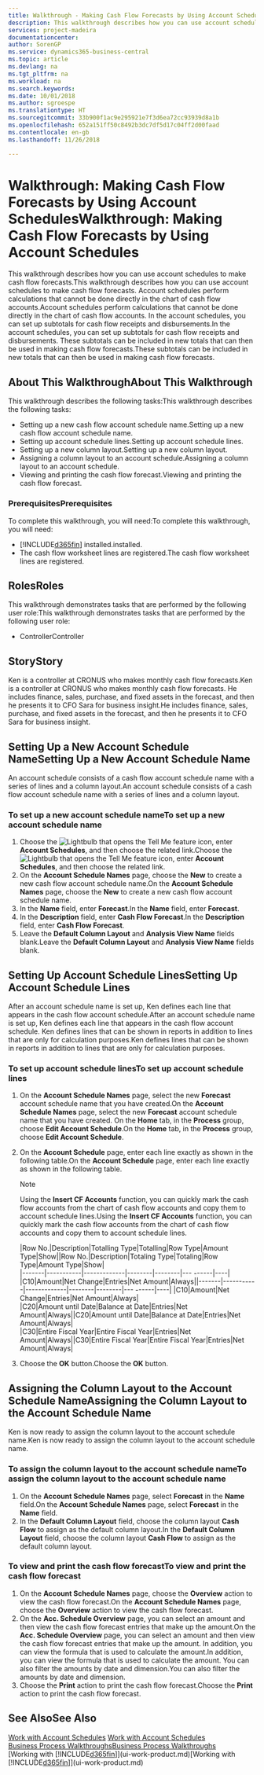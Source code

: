 ```yaml
---
title: Walkthrough - Making Cash Flow Forecasts by Using Account Schedules | Microsoft Docs
description: This walkthrough describes how you can use account schedules to make cash flow forecasts. Account schedules perform calculations that cannot be done directly in the chart of cash flow accounts. In the account schedules, you can set up subtotals for cash flow receipts and disbursements. These subtotals can be included in new totals that can then be used in making cash flow forecasts.
services: project-madeira
documentationcenter: 
author: SorenGP
ms.service: dynamics365-business-central
ms.topic: article
ms.devlang: na
ms.tgt_pltfrm: na
ms.workload: na
ms.search.keywords: 
ms.date: 10/01/2018
ms.author: sgroespe
ms.translationtype: HT
ms.sourcegitcommit: 33b900f1ac9e295921e7f3d6ea72cc93939d8a1b
ms.openlocfilehash: 652a151ff50c8492b3dc7df5d17c04ff2d00faad
ms.contentlocale: en-gb
ms.lasthandoff: 11/26/2018

---
```

# <a name="walkthrough-making-cash-flow-forecasts-by-using-account-schedules"></a><span data-ttu-id="73432-106">Walkthrough: Making Cash Flow Forecasts by Using Account Schedules</span><span class="sxs-lookup"><span data-stu-id="73432-106">Walkthrough: Making Cash Flow Forecasts by Using Account Schedules</span></span>
<span data-ttu-id="73432-107">This walkthrough describes how you can use account schedules to make cash flow forecasts.</span><span class="sxs-lookup"><span data-stu-id="73432-107">This walkthrough describes how you can use account schedules to make cash flow forecasts.</span></span> <span data-ttu-id="73432-108">Account schedules perform calculations that cannot be done directly in the chart of cash flow accounts.</span><span class="sxs-lookup"><span data-stu-id="73432-108">Account schedules perform calculations that cannot be done directly in the chart of cash flow accounts.</span></span> <span data-ttu-id="73432-109">In the account schedules, you can set up subtotals for cash flow receipts and disbursements.</span><span class="sxs-lookup"><span data-stu-id="73432-109">In the account schedules, you can set up subtotals for cash flow receipts and disbursements.</span></span> <span data-ttu-id="73432-110">These subtotals can be included in new totals that can then be used in making cash flow forecasts.</span><span class="sxs-lookup"><span data-stu-id="73432-110">These subtotals can be included in new totals that can then be used in making cash flow forecasts.</span></span>  

## <a name="about-this-walkthrough"></a><span data-ttu-id="73432-111">About This Walkthrough</span><span class="sxs-lookup"><span data-stu-id="73432-111">About This Walkthrough</span></span>  
<span data-ttu-id="73432-112">This walkthrough describes the following tasks:</span><span class="sxs-lookup"><span data-stu-id="73432-112">This walkthrough describes the following tasks:</span></span>  

- <span data-ttu-id="73432-113">Setting up a new cash flow account schedule name.</span><span class="sxs-lookup"><span data-stu-id="73432-113">Setting up a new cash flow account schedule name.</span></span>  
- <span data-ttu-id="73432-114">Setting up account schedule lines.</span><span class="sxs-lookup"><span data-stu-id="73432-114">Setting up account schedule lines.</span></span>  
- <span data-ttu-id="73432-115">Setting up a new column layout.</span><span class="sxs-lookup"><span data-stu-id="73432-115">Setting up a new column layout.</span></span>  
- <span data-ttu-id="73432-116">Assigning a column layout to an account schedule.</span><span class="sxs-lookup"><span data-stu-id="73432-116">Assigning a column layout to an account schedule.</span></span>  
- <span data-ttu-id="73432-117">Viewing and printing the cash flow forecast.</span><span class="sxs-lookup"><span data-stu-id="73432-117">Viewing and printing the cash flow forecast.</span></span>  

### <a name="prerequisites"></a><span data-ttu-id="73432-118">Prerequisites</span><span class="sxs-lookup"><span data-stu-id="73432-118">Prerequisites</span></span>  
<span data-ttu-id="73432-119">To complete this walkthrough, you will need:</span><span class="sxs-lookup"><span data-stu-id="73432-119">To complete this walkthrough, you will need:</span></span>  

- [!INCLUDE[d365fin](includes/d365fin_md.md)] <span data-ttu-id="73432-120">installed.</span><span class="sxs-lookup"><span data-stu-id="73432-120">installed.</span></span>  
- <span data-ttu-id="73432-121">The cash flow worksheet lines are registered.</span><span class="sxs-lookup"><span data-stu-id="73432-121">The cash flow worksheet lines are registered.</span></span>  

## <a name="roles"></a><span data-ttu-id="73432-122">Roles</span><span class="sxs-lookup"><span data-stu-id="73432-122">Roles</span></span>  
<span data-ttu-id="73432-123">This walkthrough demonstrates tasks that are performed by the following user role:</span><span class="sxs-lookup"><span data-stu-id="73432-123">This walkthrough demonstrates tasks that are performed by the following user role:</span></span>  

- <span data-ttu-id="73432-124">Controller</span><span class="sxs-lookup"><span data-stu-id="73432-124">Controller</span></span>  

## <a name="story"></a><span data-ttu-id="73432-125">Story</span><span class="sxs-lookup"><span data-stu-id="73432-125">Story</span></span>  
<span data-ttu-id="73432-126">Ken is a controller at CRONUS who makes monthly cash flow forecasts.</span><span class="sxs-lookup"><span data-stu-id="73432-126">Ken is a controller at CRONUS who makes monthly cash flow forecasts.</span></span> <span data-ttu-id="73432-127">He includes finance, sales, purchase, and fixed assets in the forecast, and then he presents it to CFO Sara for business insight.</span><span class="sxs-lookup"><span data-stu-id="73432-127">He includes finance, sales, purchase, and fixed assets in the forecast, and then he presents it to CFO Sara for business insight.</span></span>  

## <a name="setting-up-a-new-account-schedule-name"></a><span data-ttu-id="73432-128">Setting Up a New Account Schedule Name</span><span class="sxs-lookup"><span data-stu-id="73432-128">Setting Up a New Account Schedule Name</span></span>  
<span data-ttu-id="73432-129">An account schedule consists of a cash flow account schedule name with a series of lines and a column layout.</span><span class="sxs-lookup"><span data-stu-id="73432-129">An account schedule consists of a cash flow account schedule name with a series of lines and a column layout.</span></span>  

### <a name="to-set-up-a-new-account-schedule-name"></a><span data-ttu-id="73432-130">To set up a new account schedule name</span><span class="sxs-lookup"><span data-stu-id="73432-130">To set up a new account schedule name</span></span>  

1.  <span data-ttu-id="73432-131">Choose the ![Lightbulb that opens the Tell Me feature](media/ui-search/search_small.png "Tell me what you want to do") icon, enter **Account Schedules**, and then choose the related link.</span><span class="sxs-lookup"><span data-stu-id="73432-131">Choose the ![Lightbulb that opens the Tell Me feature](media/ui-search/search_small.png "Tell me what you want to do") icon, enter **Account Schedules**, and then choose the related link.</span></span>  
2.  <span data-ttu-id="73432-132">On the **Account Schedule Names** page, choose the **New** to create a new cash flow account schedule name.</span><span class="sxs-lookup"><span data-stu-id="73432-132">On the **Account Schedule Names** page, choose the **New** to create a new cash flow account schedule name.</span></span>  
3.  <span data-ttu-id="73432-133">In the **Name** field, enter **Forecast**.</span><span class="sxs-lookup"><span data-stu-id="73432-133">In the **Name** field, enter **Forecast**.</span></span>  
4.  <span data-ttu-id="73432-134">In the **Description** field, enter **Cash Flow Forecast**.</span><span class="sxs-lookup"><span data-stu-id="73432-134">In the **Description** field, enter **Cash Flow Forecast**.</span></span>  
5.  <span data-ttu-id="73432-135">Leave the **Default Column Layout** and **Analysis View Name** fields blank.</span><span class="sxs-lookup"><span data-stu-id="73432-135">Leave the **Default Column Layout** and **Analysis View Name** fields blank.</span></span>  

## <a name="setting-up-account-schedule-lines"></a><span data-ttu-id="73432-136">Setting Up Account Schedule Lines</span><span class="sxs-lookup"><span data-stu-id="73432-136">Setting Up Account Schedule Lines</span></span>  
<span data-ttu-id="73432-137">After an account schedule name is set up, Ken defines each line that appears in the cash flow account schedule.</span><span class="sxs-lookup"><span data-stu-id="73432-137">After an account schedule name is set up, Ken defines each line that appears in the cash flow account schedule.</span></span> <span data-ttu-id="73432-138">Ken defines lines that can be shown in reports in addition to lines that are only for calculation purposes.</span><span class="sxs-lookup"><span data-stu-id="73432-138">Ken defines lines that can be shown in reports in addition to lines that are only for calculation purposes.</span></span>  

### <a name="to-set-up-account-schedule-lines"></a><span data-ttu-id="73432-139">To set up account schedule lines</span><span class="sxs-lookup"><span data-stu-id="73432-139">To set up account schedule lines</span></span>  

1.  <span data-ttu-id="73432-140">On the **Account Schedule Names** page, select the new **Forecast** account schedule name that you have created.</span><span class="sxs-lookup"><span data-stu-id="73432-140">On the **Account Schedule Names** page, select the new **Forecast** account schedule name that you have created.</span></span> <span data-ttu-id="73432-141">On the **Home** tab, in the **Process** group, choose **Edit Account Schedule**.</span><span class="sxs-lookup"><span data-stu-id="73432-141">On the **Home** tab, in the **Process** group, choose **Edit Account Schedule**.</span></span>  
2.  <span data-ttu-id="73432-142">On the **Account Schedule** page, enter each line exactly as shown in the following table.</span><span class="sxs-lookup"><span data-stu-id="73432-142">On the **Account Schedule** page, enter each line exactly as shown in the following table.</span></span>  

    > [!NOTE]  
    >  <span data-ttu-id="73432-143">Using the **Insert CF Accounts** function, you can quickly mark the cash flow accounts from the chart of cash flow accounts and copy them to account schedule lines.</span><span class="sxs-lookup"><span data-stu-id="73432-143">Using the **Insert CF Accounts** function, you can quickly mark the cash flow accounts from the chart of cash flow accounts and copy them to account schedule lines.</span></span>  

    <span data-ttu-id="73432-144">|Row No.|Description|Totalling Type|Totalling|Row Type|Amount Type|Show|</span><span class="sxs-lookup"><span data-stu-id="73432-144">|Row No.|Description|Totaling Type|Totaling|Row Type|Amount Type|Show|</span></span>  
    <span data-ttu-id="73432-145">|-------|-----------|-------------|--------|--------|---  ------|----| |C10|Amount|Net Change|Entries|Net Amount|Always|</span><span class="sxs-lookup"><span data-stu-id="73432-145">|-------|-----------|-------------|--------|--------|---  ------|----| |C10|Amount|Net Change|Entries|Net Amount|Always|</span></span>  
    <span data-ttu-id="73432-146">|C20|Amount until Date|Balance at Date|Entries|Net Amount|Always|</span><span class="sxs-lookup"><span data-stu-id="73432-146">|C20|Amount until Date|Balance at Date|Entries|Net Amount|Always|</span></span>  
    <span data-ttu-id="73432-147">|C30|Entire Fiscal Year|Entire Fiscal Year|Entries|Net Amount|Always|</span><span class="sxs-lookup"><span data-stu-id="73432-147">|C30|Entire Fiscal Year|Entire Fiscal Year|Entries|Net Amount|Always|</span></span>  

4.  <span data-ttu-id="73432-148">Choose the **OK** button.</span><span class="sxs-lookup"><span data-stu-id="73432-148">Choose the **OK** button.</span></span>  

## <a name="assigning-the-column-layout-to-the-account-schedule-name"></a><span data-ttu-id="73432-149">Assigning the Column Layout to the Account Schedule Name</span><span class="sxs-lookup"><span data-stu-id="73432-149">Assigning the Column Layout to the Account Schedule Name</span></span>  
<span data-ttu-id="73432-150">Ken is now ready to assign the column layout to the account schedule name.</span><span class="sxs-lookup"><span data-stu-id="73432-150">Ken is now ready to assign the column layout to the account schedule name.</span></span>  

### <a name="to-assign-the-column-layout-to-the-account-schedule-name"></a><span data-ttu-id="73432-151">To assign the column layout to the account schedule name</span><span class="sxs-lookup"><span data-stu-id="73432-151">To assign the column layout to the account schedule name</span></span>  

1.  <span data-ttu-id="73432-152">On the **Account Schedule Names** page, select **Forecast** in the **Name** field.</span><span class="sxs-lookup"><span data-stu-id="73432-152">On the **Account Schedule Names** page, select **Forecast** in the **Name** field.</span></span>  
2.  <span data-ttu-id="73432-153">In the **Default Column Layout** field, choose the column layout **Cash Flow** to assign as the default column layout.</span><span class="sxs-lookup"><span data-stu-id="73432-153">In the **Default Column Layout** field, choose the column layout **Cash Flow** to assign as the default column layout.</span></span>  

### <a name="to-view-and-print-the-cash-flow-forecast"></a><span data-ttu-id="73432-154">To view and print the cash flow forecast</span><span class="sxs-lookup"><span data-stu-id="73432-154">To view and print the cash flow forecast</span></span>  
1.  <span data-ttu-id="73432-155">On the **Account Schedule Names** page, choose the **Overview** action to view the cash flow forecast.</span><span class="sxs-lookup"><span data-stu-id="73432-155">On the **Account Schedule Names** page, choose the **Overview** action to view the cash flow forecast.</span></span>  
2.  <span data-ttu-id="73432-156">On the **Acc. Schedule Overview** page, you can select an amount and then view the cash flow forecast entries that make up the amount.</span><span class="sxs-lookup"><span data-stu-id="73432-156">On the **Acc. Schedule Overview** page, you can select an amount and then view the cash flow forecast entries that make up the amount.</span></span> <span data-ttu-id="73432-157">In addition, you can view the formula that is used to calculate the amount.</span><span class="sxs-lookup"><span data-stu-id="73432-157">In addition, you can view the formula that is used to calculate the amount.</span></span> <span data-ttu-id="73432-158">You can also filter the amounts by date and dimension.</span><span class="sxs-lookup"><span data-stu-id="73432-158">You can also filter the amounts by date and dimension.</span></span>  
3.  <span data-ttu-id="73432-159">Choose the **Print** action to print the cash flow forecast.</span><span class="sxs-lookup"><span data-stu-id="73432-159">Choose the **Print** action to print the cash flow forecast.</span></span>  

## <a name="see-also"></a><span data-ttu-id="73432-160">See Also</span><span class="sxs-lookup"><span data-stu-id="73432-160">See Also</span></span>  
 <span data-ttu-id="73432-161">[Work with Account Schedules](bi-how-work-account-schedule.md) </span><span class="sxs-lookup"><span data-stu-id="73432-161">[Work with Account Schedules](bi-how-work-account-schedule.md) </span></span>  
 [<span data-ttu-id="73432-162">Business Process Walkthroughs</span><span class="sxs-lookup"><span data-stu-id="73432-162">Business Process Walkthroughs</span></span>](walkthrough-business-process-walkthroughs.md)  
 <span data-ttu-id="73432-163">[Working with [!INCLUDE[d365fin](includes/d365fin_md.md)]](ui-work-product.md)</span><span class="sxs-lookup"><span data-stu-id="73432-163">[Working with [!INCLUDE[d365fin](includes/d365fin_md.md)]](ui-work-product.md)</span></span>


